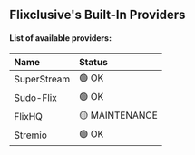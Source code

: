 ## Flixclusive's Built-In Providers
#### List of available providers:
| Name          | Status    |
| :-----------  | :-------  |
| SuperStream | 🟢 OK |
| Sudo-Flix | 🟢 OK |
| FlixHQ | 🟡 MAINTENANCE |
| Stremio | 🟢 OK |
